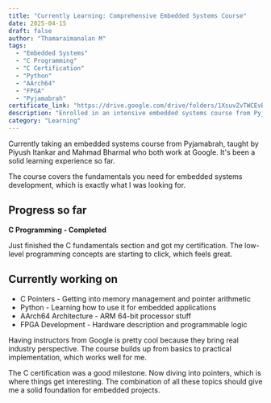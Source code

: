 ```yaml
---
title: "Currently Learning: Comprehensive Embedded Systems Course"
date: 2025-04-15
draft: false
author: "Thamaraimanalan M"
tags:
  - "Embedded Systems"
  - "C Programming"
  - "C Certification"
  - "Python"
  - "AArch64"
  - "FPGA"
  - "Pyjamabrah"
certificate_link: "https://drive.google.com/drive/folders/1XsuvZvTWCEvBn0iHV7F41GOl6QI7UUVU?usp=sharing"
description: "Enrolled in an intensive embedded systems course from Pyjamabrah, taught by Google engineers Piyush Itankar and Mahmad Bharmal."
category: "Learning"
---
```


Currently taking an embedded systems course from Pyjamabrah, taught by Piyush Itankar and Mahmad Bharmal who both work at Google. It's been a solid learning experience so far.

The course covers the fundamentals you need for embedded systems development, which is exactly what I was looking for.

## Progress so far

**C Programming - Completed**

Just finished the C fundamentals section and got my certification. The low-level programming concepts are starting to click, which feels great.

## Currently working on

- C Pointers - Getting into memory management and pointer arithmetic
- Python - Learning how to use it for embedded applications
- AArch64 Architecture - ARM 64-bit processor stuff
- FPGA Development - Hardware description and programmable logic

Having instructors from Google is pretty cool because they bring real industry perspective. The course builds up from basics to practical implementation, which works well for me.

The C certification was a good milestone. Now diving into pointers, which is where things get interesting. The combination of all these topics should give me a solid foundation for embedded projects.